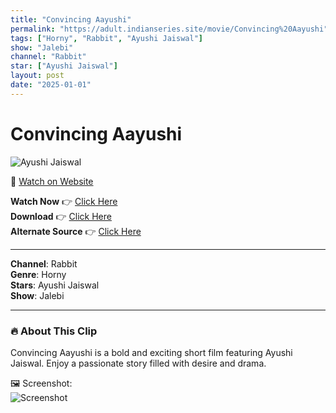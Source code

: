 ```yaml
---
title: "Convincing Aayushi"
permalink: "https://adult.indianseries.site/movie/Convincing%20Aayushi"
tags: ["Horny", "Rabbit", "Ayushi Jaiswal"]
show: "Jalebi"
channel: "Rabbit"
star: ["Ayushi Jaiswal"]
layout: post
date: "2025-01-01"
---
```


# Convincing Aayushi

![Ayushi Jaiswal](https://shorts.desisins.com/wp-content/uploads/2024/07/Convincing-Aayushi-Jalebi-Rabbit-DesiSins.com_.jpg)

🔗 [Watch on Website](https://adult.indianseries.site/movie/Convincing%20Aayushi)

**Watch Now** 👉 [Click Here](https://adult.indianseries.site/movie/Convincing%20Aayushi)  
**Download** 👉 [Click Here](https://adult.indianseries.site/movie/Convincing%20Aayushi)  
**Alternate Source** 👉 [Click Here](https://adult.indianseries.site/movie/Convincing%20Aayushi)

---

**Channel**: Rabbit  
**Genre**: Horny  
**Stars**: Ayushi Jaiswal  
**Show**: Jalebi

---

### 🔥 About This Clip

Convincing Aayushi is a bold and exciting short film featuring Ayushi Jaiswal. Enjoy a passionate story filled with desire and drama.
 
🖼️ Screenshot:  
![Screenshot](https://shorts.desisins.com/wp-content/uploads/2024/07/Convincing-Aayushi-Jalebi-Rabbit-DesiSins.com_.jpg)
